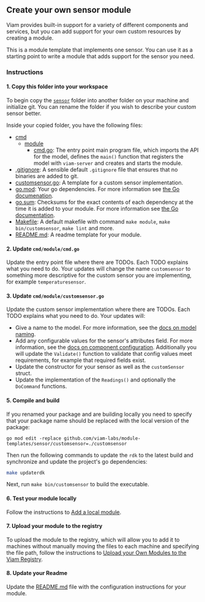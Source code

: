 ## Create your own sensor module

Viam provides built-in support for a variety of different components and services, but you can add support for your own custom resources by creating a module.

This is a module template that implements one sensor. You can use it as a starting point to write a module that adds support for the sensor you need.

### Instructions

#### 1. Copy this folder into your workspace

To begin copy the [`sensor`](../) folder into another folder on your machine and initialize git. You can rename the folder if you wish to describe your custom sensor better.

Inside your copied folder, you have the following files:

- [cmd](./cmd/)
  - [module](./module/)
    - [cmd.go](./cmd.go): The entry point main program file, which imports the API for the model, defines the `main()` function that registers the model with `viam-server` and creates and starts the module.
- [.gitignore](./.gitignore): A sensible default `.gitignore` file that ensures that no binaries are added to git.
- [customsensor.go](./customsensor.go): A template for a custom sensor implementation.
- [go.mod](./go.mod): Your go dependencies. For more information see [the Go documenation](https://go.dev/doc/tutorial/create-module).
- [go.sum](./go.sum): Checksums for the exact contents of each dependency at the time it is added to your module. For more information see [the Go documentation](https://go.dev/doc/tutorial/create-module).
- [Makefile](./Makefile): A default makefile with command `make module`, `make bin/customsensor`, `make lint` and more.
- [README.md](./README.md): A readme template for your module.

#### 2. Update `cmd/module/cmd.go`

Update the entry point file where there are TODOs. Each TODO explains what you need to do. Your updates will change the name `customsensor` to something more descriptive for the custom sensor you are implementing, for example `temperaturesensor`.

#### 3. Update `cmd/module/customsensor.go`

Update the custom sensor implementation where there are TODOs. Each TODO explains what you need to do. Your updates will:

- Give a name to the model. For more information, see the [docs on model naming](https://docs.viam.com/registry/create/#name-your-new-resource-model).
- Add any configurable values for the sensor's attributes field. For more information, see the [docs on component configuration](https://docs.viam.com/build/configure/#components). Additionally you will update the `Validate()` function to validate that config values meet requirements, for example that required fields exist.
- Update the constructor for your sensor as well as the `customSensor` struct.
- Update the implementation of the `Readings()` and optionally the `DoCommand` functions.

#### 5. Compile and build

If you renamed your package and are building locally you need to specify that your package name should be replaced with the local version of the package:

```
go mod edit -replace github.com/viam-labs/module-templates/sensor/customsensor=./customsensor
```

Then run the following commands to update the `rdk` to the latest build and synchronize and update the project's go dependencies:

```sh
make updaterdk
```

Next, run `make bin/customsensor` to build the executable.

#### 6. Test your module locally

Follow the instructions to [Add a local module](https://docs.viam.com/registry/configure/#add-a-local-module).

#### 7. Upload your module to the registry

To upload the module to the registry, which will allow you to add it to machines without manually moving the files to each machine and specifying the file path, follow the instructions to [Upload your Own Modules to the Viam Registry](https://docs.viam.com/registry/upload/).

#### 8. Update your Readme

Update the [README.md](./README.md) file with the configuration instructions for your module.